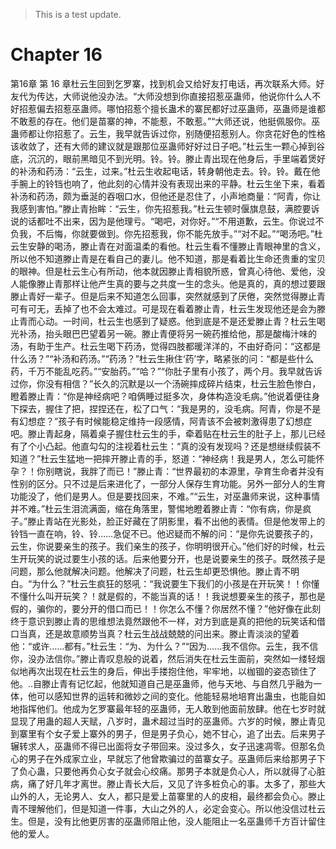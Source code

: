 > This is a test update.
# Chapter 16

第16章 第 16 章杜云生回到乞罗寨，找到机会又给好友打电话，再次联系大师。好友代为传达，大师说他没办法。“大师没想到你直接招惹巫蛊师，他说你什么人不好招惹偏去招惹巫蛊师。哪怕招惹个擅长蛊术的寨民都好过巫蛊师，巫蛊师是谁都不敢惹的存在。他们是苗寨的神，不能惹，不敢惹。”“大师还说，他挺佩服你。巫蛊师都让你招惹了。云生，我早就告诉过你，别随便招惹别人。你贪花好色的性格该收敛了，还有大师的建议就是跟那位巫蛊师好好过日子吧。”杜云生一颗心掉到谷底，沉沉的，眼前黑暗见不到光明。铃。铃。滕止青出现在他身后，手里端着煲好的补汤和药汤：“云生，过来。”杜云生收起电话，转身朝他走去。铃。铃。戴在他手腕上的铃铛也响了，他此刻的心情并没有表现出来的平静。杜云生坐下来，看着补汤和药汤，颇为垂涎的吞咽口水，但他还是忍住了，小声地商量：“阿青，你让我感到害怕。”滕止青抬眸：“云生，你先招惹我。”杜云生顿时偃旗息鼓，满腔要诉说的话都吐不出来，因为是他理亏。“喝吧，对你好。”“不用道歉，云生。你说过不负我，不后悔，你就要做到。你先招惹我，你不能先放手。”“对不起。”“喝汤吧。”杜云生安静的喝汤，滕止青在对面温柔的看他。杜云生看不懂滕止青眼神里的含义，所以他不知道滕止青是在看自己的妻儿。他不知道，那是看着比生命还贵重的宝贝的眼神。但是杜云生心有所动，他本就因滕止青相貌所惑，曾真心待他、爱他，没人能像滕止青那样让他产生真的要与之共度一生的念头。他是真的，真的想过要跟滕止青好一辈子。但是后来不知道怎么回事，突然就感到了厌倦，突然觉得滕止青可有可无，丢掉了也不会太难过。可是现在看着滕止青，杜云生发现他还是会为滕止青而心动。一时间，杜云生也感到了疑惑。他到底是不是还爱滕止青？杜云生喝光补汤，抬头眼巴巴望着另一碗。滕止青便将另一碗药推给他，那是酸梅汁味的汤，有助于生产。杜云生喝下药汤，觉得四肢都暖洋洋的，不由好奇问：“这都是什么汤？”“补汤和药汤。”“药汤？”杜云生揪住‘药’字，略紧张的问：“都是些什么药，千万不能乱吃药。”“安胎药。”“哈？”“你肚子里有小孩了，两个月。我早就告诉过你，你没有相信？”长久的沉默是以一个汤碗摔成碎片结束，杜云生脸色惨白，瞪着滕止青：“你是神经病吧？咱俩睡过挺多次，身体构造没毛病。”他说着便往身下探去，握住了把，捏捏还在，松了口气：“我是男的，没毛病。阿青，你是不是有幻想症？”孩子有时候能稳定维持一段感情，阿青该不会被刺激得患了幻想症吧。滕止青起身，隔着桌子握住杜云生的手，牵着贴在杜云生的肚子上，那儿已经有了个小凸起。他直勾勾的注视着杜云生：“真的没有发现吗？还是想继续假装不知道？”杜云生猛地一把摔开滕止青的手，怒道：“神经病！我是男人，怎么可能怀孕？！你别瞎说，我胖了而已！”滕止青：“世界最初的本源里，孕育生命者并没有性别的区分。只不过是后来进化了，一部分人保存生育功能。另外一部分人的生育功能没了，他们是男人。但是要找回来，不难。”“云生，对巫蛊师来说，这种事情并不难。”杜云生泪流满面，缩在角落里，警惕地瞪着滕止青：“你有病，你是疯子。”滕止青站在光影处，脸正好藏在了阴影里，看不出他的表情。但是他发带上的铃铛一直在响，铃、铃……急促不已。他迟疑而不解的问：“是你先说要孩子的，云生，你说要亲生的孩子。我们亲生的孩子，你明明很开心。”他们好的时候，杜云生开玩笑的说过要生小孩的话。后来他要分开，也是说要亲生的孩子。既然孩子是问题，那么他就解决问题。他解决了问题，杜云生却更恐惧他。滕止青不明白。“为什么？”杜云生疯狂的怒吼：“我说要生下我们的小孩是在开玩笑！！你懂不懂什么叫开玩笑？！就是假的，不能当真的话！！我说想要亲生的孩子，那也是假的，骗你的，要分开的借口而已！！你怎么不懂？你居然不懂？”他好像在此刻终于意识到滕止青的思维想法竟然跟他不一样，对方到底是真的把他的玩笑话和借口当真，还是故意顺势当真？杜云生战战兢兢的问出来。滕止青淡淡的望着他：“或许……都有。”杜云生：“为、为什么？”“因为……我不信你。云生，我不信你，没办法信你。”滕止青叹息般的说着，然后消失在杜云生面前，突然如一缕轻烟似地再次出现在杜云生的身后，伸出手搂抱住他，牢牢地，以枷锢的姿态锁住了他。..自滕止青有记忆起，他就知道自己是巫蛊师，他与天地、与自然几乎融为一体，他可以感知世界的运转和微妙之间的变化。他能轻易地培育出蛊虫，也能自如地指挥他们。他成为乞罗寨最年轻的巫蛊师，无人敢到他面前放肆。他在七岁时就显现了用蛊的超人天赋，八岁时，蛊术超过当时的巫蛊师。六岁的时候，滕止青见到寨里有个女子爱上寨外的男子，但是男子负心，她不甘心，追了出去。后来男子辗转求人，巫蛊师不得已出面将女子带回来。没过多久，女子迅速凋零。但那名负心的男子在外成家立业，早就忘了他曾欺骗过的苗寨女子。巫蛊师后来给那男子下了负心蛊，只要他再负心女子就会心绞痛。那男子本就是负心人，所以就得了心脏病，痛了好几年才离世。滕止青长大后，又见了许多桩负心的事。太多了，那些大山外的人，无论男人、女人，都只是爱上苗寨里的人的皮相，最终都会负心。滕止青不理解他们，但是知道一件事，大山之外的人，必定会变心。所以他没信过杜云生。但是，没有比他更厉害的巫蛊师阻止他，没人能阻止一名巫蛊师千方百计留住他的爱人。